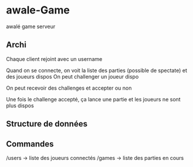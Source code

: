 # awale-Game
awalé game serveur


## Archi


Chaque client rejoint avec un username

Quand on se connecte, on voit la liste des parties (possible de spectate) et des joueurs dispos
On peut challenger un joueur dispo

On peut recevoir des challenges et accepter ou non

Une fois le challenge accepté, ça lance une partie et les joueurs ne sont plus dispos

## Structure de données

## Commandes

/users -> liste des joueurs connectés
/games -> liste des parties en cours
